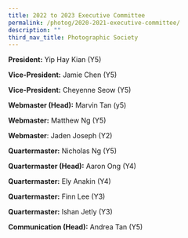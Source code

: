 ```yaml
---
title: 2022 to 2023 Executive Committee
permalink: /photog/2020-2021-executive-committee/
description: ""
third_nav_title: Photographic Society
---
```

**President:** Yip Hay Kian (Y5)

**Vice-President:** Jamie Chen (Y5)

**Vice-President:** Cheyenne Seow (Y5)

**Webmaster (Head):** Marvin Tan (y5)

**Webmaster:** Matthew Ng (Y5)

**Webmaster**: Jaden Joseph (Y2)

**Quartermaster:** Nicholas Ng (Y5)

**Quartermaster (Head):** Aaron Ong (Y4)

**Quartermaster:** Ely Anakin (Y4)

**Quartermaster:** Finn Lee (Y3)

**Quartermaster:** Ishan Jetly (Y3)

**Communication (Head):** Andrea Tan (Y5)